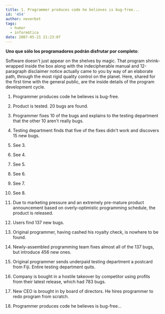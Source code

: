 ```yaml
---
title: 1. Programmer produces code he believes is bug-free...
id: '454'
author: neverbot
tags:
  - humor
  - informática
date: 2007-05-21 21:23:07
---
```


**Uno que sólo los programadores podrán disfrutar por completo**:

Software doesn't just appear on the shelves by magic. That program shrink-wrapped inside the box along with the indecipherable manual and 12-paragraph disclaimer notice actually came to you by way of an elaborate path, through the most rigid quality control on the planet. Here, shared for the first time with the general public, are the inside details of the program development cycle.

1.  Programmer produces code he believes is bug-free.
    
2.  Product is tested. 20 bugs are found.
    
3.  Programmer fixes 10 of the bugs and explains to the testing department that the other 10 aren't really bugs.
    
4.  Testing department finds that five of the fixes didn't work and discovers 15 new bugs.
    
5.  See 3.
    
6.  See 4.
    
7.  See 5.
    
8.  See 6.
    
9.  See 7.
    
10.  See 8.
    
11.  Due to marketing pressure and an extremely pre-mature product announcement based on overly-optimistic programming schedule, the product is released.
    
12.  Users find 137 new bugs.
    
13.  Original programmer, having cashed his royalty check, is nowhere to be found.
    
14.  Newly-assembled programming team fixes almost all of the 137 bugs, but introduce 456 new ones.
    
15.  Original programmer sends underpaid testing department a postcard from Fiji. Entire testing department quits.
    
16.  Company is bought in a hostile takeover by competitor using profits from their latest release, which had 783 bugs.
    
17.  New CEO is brought in by board of directors. He hires programmer to redo program from scratch.
    
18.  Programmer produces code he believes is bug-free...